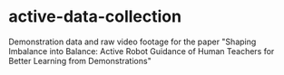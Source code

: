 # active-data-collection
Demonstration data and raw video footage for the paper "Shaping Imbalance into Balance: Active Robot Guidance of Human Teachers for Better Learning from Demonstrations"
